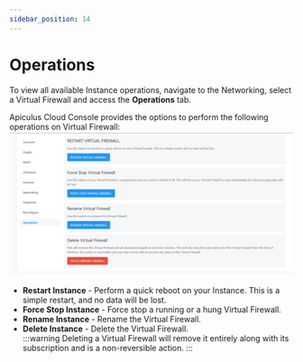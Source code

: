 ```yaml
---
sidebar_position: 14
---
```

# Operations

To view all available Instance operations, navigate to the Networking, select a Virtual Firewall and access the **Operations** tab.

Apiculus Cloud Console provides the options to perform the following operations on Virtual Firewall:
![Operations](img/Operations.png)
- **Restart Instance** - Perform a quick reboot on your Instance. This is a simple restart, and no data will be lost.
- **Force Stop Instance** - Force stop a running or a hung Virtual Firewall.
- **Rename Instance** - Rename the Virtual Firewall.
- **Delete Instance** - Delete the Virtual Firewall.   
  :::warning
  Deleting a Virtual Firewall will remove it entirely along with its subscription and is a non-reversible action.
  :::



